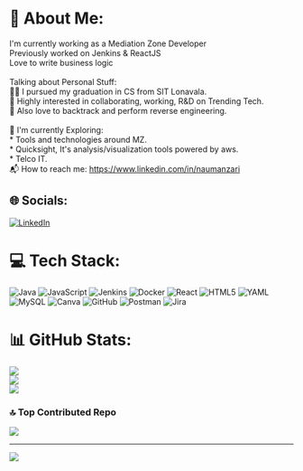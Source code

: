 # 💫 About Me:
I'm currently working as a Mediation Zone Developer<br>Previously worked on Jenkins & ReactJS<br>Love to write business logic<br><br>Talking about Personal Stuff:<br>👨‍🎓 I pursued my graduation in CS from SIT Lonavala.<br>💬 Highly interested in collaborating, working, R&D on Trending Tech.<br>💪 Also love to backtrack and perform reverse engineering.<br><br>🌱 I'm currently Exploring:<br>* Tools and technologies around MZ.<br>* Quicksight, It's analysis/visualization tools powered by aws.<br>* Telco IT.<br>📬 How to reach me: https://www.linkedin.com/in/naumanzari<br>


## 🌐 Socials:
[![LinkedIn](https://img.shields.io/badge/LinkedIn-%230077B5.svg?logo=linkedin&logoColor=white)](https://linkedin.com/in/naumanzari) 

# 💻 Tech Stack:
![Java](https://img.shields.io/badge/java-%23ED8B00.svg?style=for-the-badge&logo=openjdk&logoColor=white) ![JavaScript](https://img.shields.io/badge/javascript-%23323330.svg?style=for-the-badge&logo=javascript&logoColor=%23F7DF1E) ![Jenkins](https://img.shields.io/badge/jenkins-%232C5263.svg?style=for-the-badge&logo=jenkins&logoColor=white) ![Docker](https://img.shields.io/badge/docker-%230db7ed.svg?style=for-the-badge&logo=docker&logoColor=white) ![React](https://img.shields.io/badge/react-%2320232a.svg?style=for-the-badge&logo=react&logoColor=%2361DAFB) ![HTML5](https://img.shields.io/badge/html5-%23E34F26.svg?style=for-the-badge&logo=html5&logoColor=white) ![YAML](https://img.shields.io/badge/yaml-%23ffffff.svg?style=for-the-badge&logo=yaml&logoColor=151515) ![MySQL](https://img.shields.io/badge/mysql-4479A1.svg?style=for-the-badge&logo=mysql&logoColor=white) ![Canva](https://img.shields.io/badge/Canva-%2300C4CC.svg?style=for-the-badge&logo=Canva&logoColor=white) ![GitHub](https://img.shields.io/badge/github-%23121011.svg?style=for-the-badge&logo=github&logoColor=white) ![Postman](https://img.shields.io/badge/Postman-FF6C37?style=for-the-badge&logo=postman&logoColor=white) ![Jira](https://img.shields.io/badge/jira-%230A0FFF.svg?style=for-the-badge&logo=jira&logoColor=white)
# 📊 GitHub Stats:
![](https://github-readme-stats.vercel.app/api?username=naumanzari8&theme=dark&hide_border=false&include_all_commits=true&count_private=true)<br/>
![](https://github-readme-streak-stats.herokuapp.com/?user=naumanzari8&theme=dark&hide_border=false)<br/>
![](https://github-readme-stats.vercel.app/api/top-langs/?username=naumanzari8&theme=dark&hide_border=false&include_all_commits=true&count_private=true&layout=compact)

### 🔝 Top Contributed Repo
![](https://github-contributor-stats.vercel.app/api?username=naumanzari8&limit=5&theme=dark&combine_all_yearly_contributions=true)

---
[![](https://visitcount.itsvg.in/api?id=naumanzari8&icon=0&color=0)](https://visitcount.itsvg.in)

<!-- Proudly created with GPRM ( https://gprm.itsvg.in ) -->
